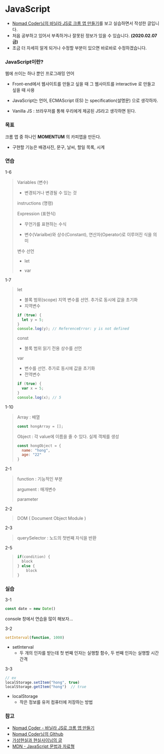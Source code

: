 # JavaScript

- [Nomad Coder님의 바닐라 JS로 크롬 앱 만들기](https://academy.nomadcoders.co/courses/435558/lectures/6689830)를 보고 실습하면서 작성한 글입니다.
- 처음 공부하고 있어서 부족하거나 잘못된 정보가 있을 수 있습니다. **(2020.02.07 금)**
- 조금 더 자세히 알게 되거나 수정할 부분이 있으면 바로바로 수정하겠습니다.



### JavaScript이란?

웹에 쓰이는 하나 뿐인 프로그래밍 언어

* Front-end에서 웹사이트를 만들고 싶을 때 그 웹사이트를 interactive 로 만들고 싶을 때 사용

* JavaScript는 언어, ECMAScript (ES) 는 specification(설명문) 으로 생각하자.
* Vanilla JS : 브라우저를 통해 우리에게 제공된 JS라고 생각하면 된다.



### 목표

크롬 앱 중 하나인 **MOMENTUM** 의 카피앱을 만든다.

* 구현할 기능은 배경사진, 문구, 날씨, 할일 목록, 시계



### 연습

1-6

>Variables (변수)
>
>* 변경되거나 변경될 수 있는 것
>
>instructions (명령)
>
>Expression (표현식) 
>
>* 무언가를 표현하는 수식
>
>* 변수(Varialbe)와 상수(Constant), 연산자(Operator)로 이루어진 식을 의미
>
>변수 선언
>
>* let
>
>* var

1-7

> let
>
> * 블록 범위(scope) 지역 변수를 선언. 추가로 동시에 값을 초기화
> * 지역변수
>
> ```javascript
> if (true) {
>   let y = 5;
> }
> console.log(y); // ReferenceError: y is not defined
> ```
>
> const 
>
> * 블록 범위 읽기 전용 상수를 선언
>
> var
>
> * 변수를 선언. 추가로 동시에 값을 초기화
> * 전역변수
>
> ```javascript
> if (true) {
>   var x = 5;
> }
> console.log(x); // 5
> ```

1-10

>Array : 배열
>
>```javascript
>const hongArray = [];
>```
>
>Object : 각 value에 이름을 줄 수 있다. 실제 객체를 생성
>
>```javascript
>const hongObject = {
>	name: "hong",
>	age: "22"
>}
>```
>
>

2-1

> function : 기능적인 부분
>
> argument : 매개변수
>
> parameter

2-2

> DOM ( Document Object Module )

2-3

> querySelector : 노드의 첫번째 자식을 반환

2-5

> ```javascript
> if(condition) {
> 	block
> } else {
>     block
> }
> ```
>
> 

### 실습

3-1

```js
const date = new Date()
```

console 창에서 연습을 많이 해보자...

3-2

```javascript
setInterval(function, 1000)
```

* setInterval
  * 두 개의 인자를 받는데 첫 번째 인자는 실행할 함수, 두 번째 인자는 실행할 시간 간격

3-3

```javascript
// ex
localStorage.setItem("hong", true)
localStorage.getItem("hong")  // true
```

* localStorage
  * 작은 정보를 유저 컴퓨터에 저장하는 방법



### 참고

* [Nomad Coder - 바닐라 JS로 크롬 앱 만들기](https://academy.nomadcoders.co/courses/435558/lectures/6689830)
* [Nomad Coder님의 GIthub](https://github.com/serranoarevalo/momonton)
* [가상현실과 현실사이님의 글](http://egloos.zum.com/kjlife/v/2332939)
* [MDN - JavaScript 문법과 자료형](https://developer.mozilla.org/ko/docs/Web/JavaScript/Guide/Values,_variables,_and_literals)